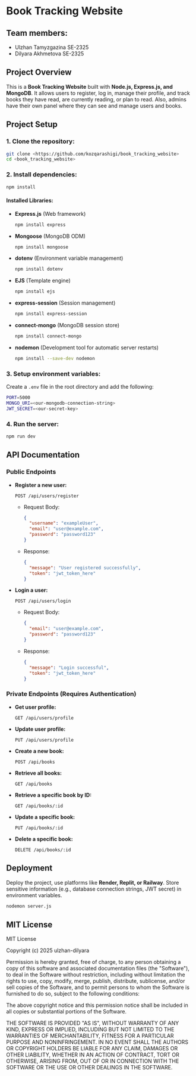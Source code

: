 # Book Tracking Website

## Team members:
- Ulzhan Tamyzgazina SE-2325
- Dilyara Akhmetova SE-2325

## Project Overview
This is a **Book Tracking Website** built with **Node.js, Express.js, and MongoDB**. It allows users to register, log in, manage their profile, and track books they have read, are currently reading, or plan to read. Also, admins have their own panel where they can see and manage users and books. 

## Project Setup

### 1. Clone the repository:
```bash
git clone <https://github.com/kozqarashigi/book_tracking_website>
cd <book_tracking_website>
```

### 2. Install dependencies:
```bash
npm install
```

#### Installed Libraries:
- **Express.js** (Web framework)
  ```bash
  npm install express
  ```
- **Mongoose** (MongoDB ODM)
  ```bash
  npm install mongoose
  ```
- **dotenv** (Environment variable management)
  ```bash
  npm install dotenv
  ```
- **EJS** (Template engine)
  ```bash
  npm install ejs
  ```
- **express-session** (Session management)
  ```bash
  npm install express-session
  ```
- **connect-mongo** (MongoDB session store)
  ```bash
  npm install connect-mongo
  ```
- **nodemon** (Development tool for automatic server restarts)
  ```bash
  npm install --save-dev nodemon
  ```

### 3. Setup environment variables:
Create a `.env` file in the root directory and add the following:
```bash
PORT=5000
MONGO_URI=<our-mongodb-connection-string>
JWT_SECRET=<our-secret-key>
```

### 4. Run the server:
```bash
npm run dev
```

## API Documentation

### Public Endpoints
- **Register a new user:**
  ```http
  POST /api/users/register
  ```
  - Request Body:
    ```json
    {
      "username": "exampleUser",
      "email": "user@example.com",
      "password": "password123"
    }
    ```
  - Response:
    ```json
    {
      "message": "User registered successfully",
      "token": "jwt_token_here"
    }
    ```

- **Login a user:**
  ```http
  POST /api/users/login
  ```
  - Request Body:
    ```json
    {
      "email": "user@example.com",
      "password": "password123"
    }
    ```
  - Response:
    ```json
    {
      "message": "Login successful",
      "token": "jwt_token_here"
    }
    ```

### Private Endpoints (Requires Authentication)
- **Get user profile:**
  ```http
  GET /api/users/profile
  ```
- **Update user profile:**
  ```http
  PUT /api/users/profile
  ```
- **Create a new book:**
  ```http
  POST /api/books
  ```
- **Retrieve all books:**
  ```http
  GET /api/books
  ```
- **Retrieve a specific book by ID:**
  ```http
  GET /api/books/:id
  ```
- **Update a specific book:**
  ```http
  PUT /api/books/:id
  ```
- **Delete a specific book:**
  ```http
  DELETE /api/books/:id
  ```

## Deployment
Deploy the project, use platforms like **Render, Replit, or Railway**. Store sensitive information (e.g., database connection strings, JWT secret) in environment variables.

```bash
nodemon server.js
```
## MIT License
MIT License

Copyright (c) 2025 ulzhan-dilyara

Permission is hereby granted, free of charge, to any person obtaining a copy
of this software and associated documentation files (the "Software"), to deal
in the Software without restriction, including without limitation the rights
to use, copy, modify, merge, publish, distribute, sublicense, and/or sell
copies of the Software, and to permit persons to whom the Software is
furnished to do so, subject to the following conditions:

The above copyright notice and this permission notice shall be included in all
copies or substantial portions of the Software.

THE SOFTWARE IS PROVIDED "AS IS", WITHOUT WARRANTY OF ANY KIND, EXPRESS OR
IMPLIED, INCLUDING BUT NOT LIMITED TO THE WARRANTIES OF MERCHANTABILITY,
FITNESS FOR A PARTICULAR PURPOSE AND NONINFRINGEMENT. IN NO EVENT SHALL THE
AUTHORS OR COPYRIGHT HOLDERS BE LIABLE FOR ANY CLAIM, DAMAGES OR OTHER
LIABILITY, WHETHER IN AN ACTION OF CONTRACT, TORT OR OTHERWISE, ARISING FROM,
OUT OF OR IN CONNECTION WITH THE SOFTWARE OR THE USE OR OTHER DEALINGS IN THE
SOFTWARE.
